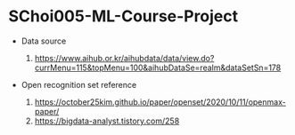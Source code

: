 # SChoi005-ML-Course-Project

* Data source
  1. https://www.aihub.or.kr/aihubdata/data/view.do?currMenu=115&topMenu=100&aihubDataSe=realm&dataSetSn=178

* Open recognition set reference
  1. https://october25kim.github.io/paper/openset/2020/10/11/openmax-paper/
  2. https://bigdata-analyst.tistory.com/258
